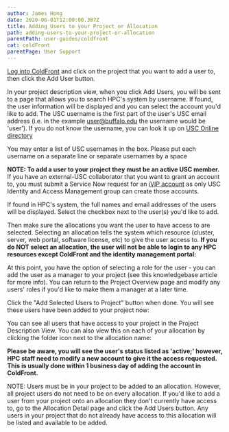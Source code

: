 ```yaml
---
author: James Hong
date: 2020-06-01T12:00:00.387Z
title: Adding Users to your Project or Allocation
path: adding-users-to-your-project-or-allocation
parentPath: user-guides/coldfront
cat: coldFront
parentPage: User Support
---
```


[Log into ColdFront](https://hpcaccount.usc.edu/) and click on the project that you want to add a user to, then click the Add User button.


In your project description view, when you click Add Users, you will be sent to a page that allows you to search HPC's system by username.  If found, the user information will be displayed and you can select the account you'd like to add.  The USC username is the first part of the user's USC email address (i.e. in the example user@buffalo.edu the username would be 'user').  If you do not know the username, you can look it up on [USC Online directory](https://uscdirectory.usc.edu/)


You may enter a list of USC usernames in the box.  Please put each username on a separate line or separate usernames by a space


**NOTE: To add a user to your project they must be an active USC member.**  If you have an external-USC collaborator that you want to grant an account to, you must submit a Service Now request for an [iVIP account](https://itservices.usc.edu/iam/ivip/) as only USC Identity and Access Management group can create those accounts.


If found in HPC's system, the full names and email addresses of the users will be displayed.  Select the checkbox next to the user(s) you'd like to add.  


Then make sure the allocations you want the user to have access to are selected.  Selecting an allocation tells the system which resource (cluster, server, web portal, software license, etc) to give the user access to.  **If you do NOT select an allocation, the user will not be able to login to any HPC resources except ColdFront and the identity management portal:**


At this point, you have the option of selecting a role for the user - you can add the user as a manager to your project (see this knowledgebase article for more info).  You can return to the Project Overview page and modify any users' roles if you'd like to make them a manager at a later time.


Click the "Add Selected Users to Project" button when done.  You will see these users have been added to your project now:


You can see all users that have access to your project in the Project Description View.  You can also view this on each of your allocation by clicking the folder icon next to the allocation name:


**Please be aware, you will see the user's status listed as 'active;' however, HPC staff need to modify a new account to give it the access requested.  This is usually done within 1 business day of adding the account in ColdFront.**


NOTE: Users must be in your project to be added to an allocation.  However, all project users do not need to be on every allocation.  If you'd like to add a user from your project onto an allocation they don't currently have access to, go to the Allocation Detail page and click the Add Users button.  Any users in your project that do not already have access to this allocation will be listed and available to be added.  


